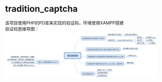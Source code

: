 # tradition_captcha
该项目使用PHP的PD库来实现的验证码，环境使用XAMPP搭建<br/>
验证码思维导图：
<img src='https://github.com/S-Salara/tradition_captcha/blob/master/images/%E9%AA%8C%E8%AF%81%E7%A0%81%E6%9C%BA%E5%88%B6.png'>
